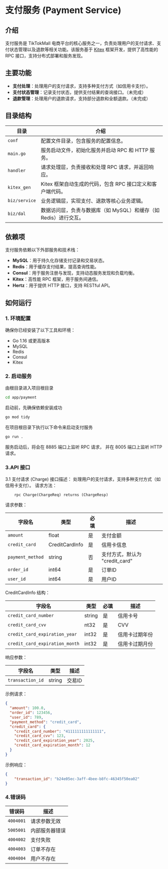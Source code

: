 # 支付服务 (Payment Service)

## 介绍

支付服务是 TikTokMall 电商平台的核心服务之一，负责处理用户的支付请求、支付状态管理以及退款等相关功能。该服务基于 [Kitex](https://github.com/cloudwego/kitex/) 框架开发，提供了高性能的 RPC 接口，支持分布式部署和服务发现。

## 主要功能

- **支付处理**：处理用户的支付请求，支持多种支付方式（如信用卡支付）。
- **支付状态管理**：记录支付状态，提供支付结果的查询接口。（未完成）
- **退款管理**：处理用户的退款请求，支持部分退款和全额退款。（未完成）

## 目录结构

| 目录         | 介绍                                                                 |
|--------------|--------------------------------------------------------------------|
| `conf`       | 配置文件目录，包含服务的配置信息。                                       |
| `main.go`    | 服务启动文件，初始化服务并启动 RPC 和 HTTP 服务。                          |
| `handler`    | 请求处理层，负责接收和处理 RPC 请求，并返回响应。                           |
| `kitex_gen`  | Kitex 框架自动生成的代码，包含 RPC 接口定义和客户端代码。                    |
| `biz/service`| 业务逻辑层，实现支付、退款等核心业务逻辑。                                  |
| `biz/dal`    | 数据访问层，负责与数据库（如 MySQL）和缓存（如 Redis）进行交互。              |

## 依赖项

支付服务依赖以下外部服务和技术栈：

- **MySQL**：用于持久化存储支付记录和交易状态。
- **Redis**：用于缓存支付结果，提高查询性能。
- **Consul**：用于服务注册与发现，支持动态服务发现和负载均衡。
- **Kitex**：高性能 RPC 框架，用于服务间通信。
- **Hertz**：用于提供 HTTP 接口，支持 RESTful API。

## 如何运行

### 1. 环境配置

确保你已经安装了以下工具和环境：

- Go 1.16 或更高版本
- MySQL
- Redis
- Consul
- Kitex

### 2. 启动服务

由根目录进入项目根目录
``` bash
cd app/payment
```
启动前，先确保依赖安装成功
``` bash
go mod tidy
```
在项目根目录下执行以下命令来启动支付服务
``` bash
go run .
```
服务启动后，将会在 8885 端口上监听 RPC 请求，
并在 8005 端口上监听 HTTP 请求。

### 3.API 接口

3.1 支付请求 (Charge)
接口描述： 处理用户的支付请求，支持多种支付方式（如信用卡支付）。
请求方法：
```Proto
    rpc Charge(ChargeReq) returns (ChargeResp)
```
请求参数：

| 字段名            | 类型             | 必填 | 描述                     |
|------------------|----------------|---|------------------------|
| `amount`         | float          | 是 | 支付金额                   |
| `credit_card`    | CreditCardInfo | 是 | 信用卡信息                  |
| `payment_method` | string         | 否 | 支付方式，默认为 "credit_card" |
| `order_id`       | int64          | 是 | 订单ID                   |
| `user_id`        | int64          | 是 | 用户ID                   |

CreditCardInfo 结构：

| 字段名                            | 类型     | 必填 | 描述     |
|--------------------------------|--------|-|--------|
| `credit_card_number`           | string | 是 | 信用卡号   |
| `credit_card_cvv`              | nt32   | 是 | CVV  |
| `credit_card_expiration_year`  | int32  | 是 | 信用卡过期年份   |
| `credit_card_expiration_month` | int32  | 是 | 信用卡过期月份   |

响应参数：


| 字段名                        | 类型     | 描述   |
|----------------------------|--------|------|
| `transaction_id`           | string | 交易ID |

示例请求：
```json
{
  "amount": 100.0,
  "order_id": 123456,
  "user_id": 789,
  "payment_method": "credit_card",
  "credit_card": {
    "credit_card_number": "4111111111111111",
    "credit_card_cvv": 123,
    "credit_card_expiration_year": 2025,
    "credit_card_expiration_month": 12
  }
}
```
示例响应：
```json
{
    "transaction_id": "b24e05ec-3aff-4bee-b8fc-46345f50ea02"
}
```


### 4.错误码

| 错误码       | 描述      |
|-----------|---------|
| `4004001` | 请求参数无效  |
| `5005001` | 内部服务器错误 |
| `4004002` | 支付失败    |
| `4004003` | 订单不存在   |
| `4004004` | 用户不存在   |


